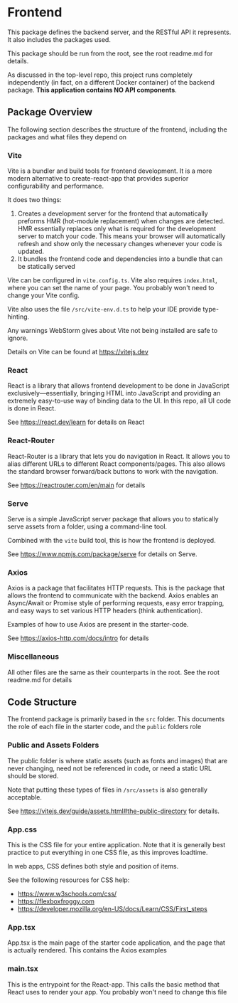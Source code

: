# Frontend
This package defines the backend server, and the RESTful API it
represents. It also includes the packages used.

This package should be run from the root, see the root readme.md for details.

As discussed in the top-level repo, this project runs completely independently
(in fact, on a different Docker container) of the backend package. **This application
contains NO API components**.

## Package Overview
The following section describes the structure of the frontend, including the packages
and what files they depend on

### Vite
Vite is a bundler and build tools for frontend development. It is a more modern
alternative to create-react-app that provides superior configurability
and performance.

It does two things:
1. Creates a development server for the frontend that automatically preforms
HMR (hot-module replacement) when changes are detected. HMR essentially replaces
only what is required for the development server to match your code. This means your browser
will automatically refresh and show only the necessary changes whenever your code is updated.
2. It bundles the frontend code and dependencies into a bundle that can be statically served

Vite can be configured in `vite.config.ts`. Vite also requires `index.html`, where you can set
the name of your page. You probably won't need to change your Vite config.

Vite also uses the file `/src/vite-env.d.ts` to help your IDE provide type-hinting.

Any warnings WebStorm gives about Vite not being installed are safe to ignore.

Details on Vite can be found at https://vitejs.dev

### React
React is a library that allows frontend development to be done in JavaScript exclusively—essentially,
bringing HTML into JavaScript and providing an extremely easy-to-use way of binding
data to the UI. In this repo, all UI code is done in React.

See https://react.dev/learn for details on React

### React-Router
React-Router is a library that lets you do navigation in React. It allows you to
alias different URLs to different React components/pages. This also allows the standard
browser forward/back buttons to work with the navigation.

See https://reactrouter.com/en/main for details

### Serve
Serve is a simple JavaScript server package that allows you to statically serve assets from a folder, using
a command-line tool.

Combined with the `vite` build tool, this is how the frontend is deployed.

See https://www.npmjs.com/package/serve for details on Serve.

### Axios
Axios is a package that facilitates HTTP requests. This is the package that allows
the frontend to communicate with the backend. Axios enables an Async/Await or Promise style
of performing requests, easy error trapping, and easy ways to set various HTTP headers
(think authentication).

Examples of how to use Axios are present in the starter-code.

See https://axios-http.com/docs/intro for details

### Miscellaneous
All other files are the same as their counterparts in the root. See
the root readme.md for details

## Code Structure
The frontend package is primarily based in the `src` folder. This documents the role
of each file in the starter code, and the `public` folders role

### Public and Assets Folders
The public folder is where static assets (such as fonts and images) that are
never changing, need not be referenced in code, or need a static URL
should be stored.

Note that putting these types of files in `/src/assets` is also generally acceptable.

See https://vitejs.dev/guide/assets.html#the-public-directory for details.


### App.css
This is the CSS file for your entire application. Note that it is generally
best practice to put everything in one CSS file, as this improves loadtime.

In web apps, CSS defines both style and position of items.

See the following resources for CSS help:
- https://www.w3schools.com/css/
- https://flexboxfroggy.com
- https://developer.mozilla.org/en-US/docs/Learn/CSS/First_steps


### App.tsx
App.tsx is the main page of the starter code application, and the page that is
actually rendered. This contains the Axios examples

### main.tsx
This is the entrypoint for the React-app. This calls the basic method
that React uses to render your app. You probably won't need to change this file
